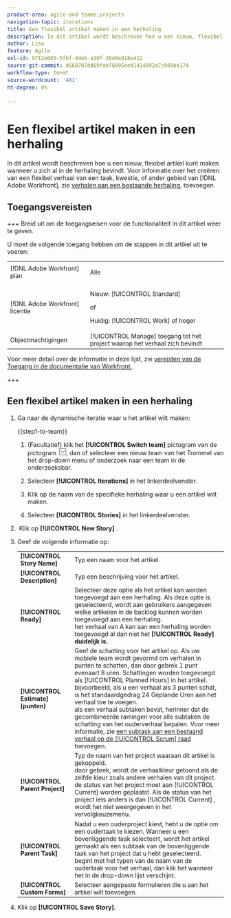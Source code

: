 ```yaml
---
product-area: agile-and-teams;projects
navigation-topic: iterations
title: Een flexibel artikel maken in een herhaling
description: In dit artikel wordt beschreven hoe u een nieuw, flexibel artikel kunt maken wanneer u zich al in de herhaling bevindt.
author: Lisa
feature: Agile
exl-id: 9712e065-5fbf-4deb-a39f-36e0e918ed12
source-git-commit: d660707dd69fab78095eed1414092a7c909ba174
workflow-type: tm+mt
source-wordcount: '481'
ht-degree: 0%

---
```


# Een flexibel artikel maken in een herhaling

In dit artikel wordt beschreven hoe u een nieuw, flexibel artikel kunt maken wanneer u zich al in de herhaling bevindt. Voor informatie over het creëren van een flexibel verhaal van een taak, kwestie, of ander gebied van [!DNL Adobe Workfront], zie [&#x200B; verhalen aan een bestaande herhaling &#x200B;](../../../agile/use-scrum-in-an-agile-team/iterations/add-stories-to-existing-iteration.md) toevoegen.

## Toegangsvereisten

+++ Breid uit om de toegangseisen voor de functionaliteit in dit artikel weer te geven.

U moet de volgende toegang hebben om de stappen in dit artikel uit te voeren:

<table style="table-layout:auto"> 
 <tbody> 
  <tr> 
   <td role="rowheader">[!DNL Adobe Workfront] plan</td> 
   <td> <p>Alle</p> </td> 
  </tr> 
  <tr> 
   <td role="rowheader">[!DNL Adobe Workfront] licentie</td> 
   <td> <p>Nieuw: [!UICONTROL Standard]</p> 
   of
   <p>Huidig: [!UICONTROL Work] of hoger</p> </td> 
  </tr>
   <tr> 
   <td role="rowheader">Objectmachtigingen</td> 
   <td>[!UICONTROL Manage] toegang tot het project waarop het verhaal zich bevindt </td> 
  </tr>
 </tbody> 
</table>

Voor meer detail over de informatie in deze lijst, zie [&#x200B; vereisten van de Toegang in de documentatie van Workfront &#x200B;](/help/quicksilver/administration-and-setup/add-users/access-levels-and-object-permissions/access-level-requirements-in-documentation.md).

+++

## Een flexibel artikel maken in een herhaling

1. Ga naar de dynamische iteratie waar u het artikel wilt maken:

   {{step1-to-team}}

   1. (Facultatief) klik het **[!UICONTROL Switch team]** pictogram van de pictogram ![&#x200B; Schakelaar teampictogram &#x200B;](assets/switch-team-icon.png), dan of selecteer een nieuw team van het Trommel van het drop-down menu of onderzoek naar een team in de onderzoeksbar.

   1. Selecteer **[!UICONTROL Iterations]** in het linkerdeelvenster.
   1. Klik op de naam van de specifieke herhaling waar u een artikel wilt maken.
   1. Selecteer **[!UICONTROL Stories]** in het linkerdeelvenster.

1.  Klik op **[!UICONTROL New Story]** .
1. Geef de volgende informatie op:

   <table style="table-layout:auto">
    <col>
    <col>
    <tbody>
     <tr>
      <td role="rowheader"><strong>[!UICONTROL Story Name]</strong></td>
      <td>Typ een naam voor het artikel.</td>
     </tr>
     <tr>
      <td role="rowheader"><strong>[!UICONTROL Description]</strong></td>
      <td>Typ een beschrijving voor het artikel.</td>
     </tr>
     <tr>
      <td role="rowheader"><strong>[!UICONTROL Ready]</strong></td>
      <td>Selecteer deze optie als het artikel kan worden toegevoegd aan een herhaling. Als deze optie is geselecteerd, wordt aan gebruikers aangegeven welke artikelen in de backlog kunnen worden toegevoegd aan een herhaling.<br> het verhaal van A kan aan een herhaling worden toegevoegd al dan niet het <strong>[!UICONTROL Ready] duidelijk is.</strong></td>
     </tr>
     <tr>
      <td role="rowheader"><strong>[!UICONTROL Estimate] (punten)</strong></td>
      <td>Geef de schatting voor het artikel op. Als uw mobiele team wordt gevormd om verhalen in punten te schatten, dan door gebrek 1 punt evenaart 8 uren. Schattingen worden toegevoegd als [!UICONTROL Planned Hours] in het artikel.<br> bijvoorbeeld, als u een verhaal als 3 punten schat, is het standaardgedrag 24 Geplande Uren aan het verhaal toe te voegen.<br> als een verhaal subtaken bevat, herinner dat de gecombineerde ramingen voor alle subtaken de schatting van het ouderverhaal bepalen. Voor meer informatie, zie <a href="../../../agile/use-scrum-in-an-agile-team/scrum-board/add-a-subtask-to-an-existing-story-scrum.md" class="MCXref xref"> een subtask aan een bestaand verhaal op de [!UICONTROL Scrum] raad </a> toevoegen.</td>
     </tr>
     <tr>
      <td role="rowheader"><strong>[!UICONTROL Parent Project]</strong></td>
      <td>Typ de naam van het project waaraan dit artikel is gekoppeld.<br> door gebrek, wordt de verhaalkleur getoond als de zelfde kleur zoals andere verhalen van dit project.<br> de status van het project moet aan [!UICONTROL Current] worden geplaatst. Als de status van het project iets anders is dan [!UICONTROL Current] , wordt het niet weergegeven in het vervolgkeuzemenu.</td>
     </tr>
     <tr>
      <td role="rowheader"><strong>[!UICONTROL Parent Task]</strong></td>
      <td>Nadat u een ouderproject kiest, hebt u de optie om een oudertaak te kiezen. Wanneer u een bovenliggende taak selecteert, wordt het artikel gemaakt als een subtaak van de bovenliggende taak van het project dat u hebt geselecteerd.<br> begint met het typen van de naam van de oudertaak voor het verhaal, dan klik het wanneer het in de drop-down lijst verschijnt.</td>
     </tr>
     <tr>
      <td role="rowheader"><strong>[!UICONTROL Custom Forms]</strong></td>
      <td>Selecteer aangepaste formulieren die u aan het artikel wilt toevoegen.</td>
     </tr>
    </tbody>
   </table>

1. Klik op **[!UICONTROL Save Story]**.
